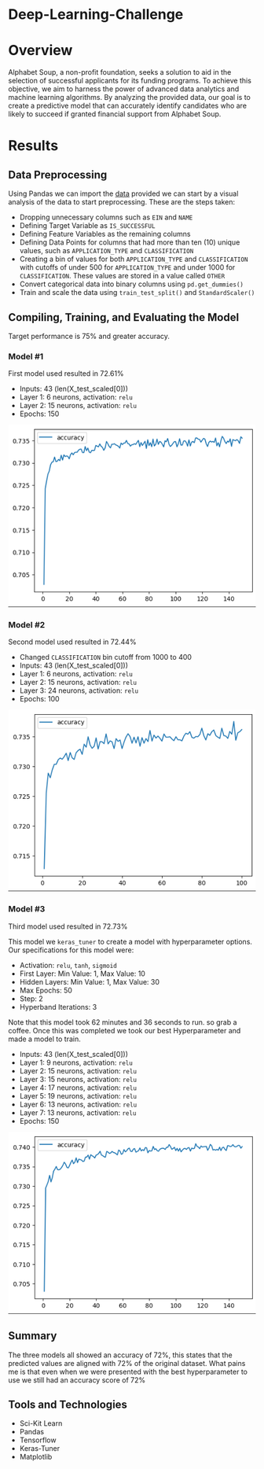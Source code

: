 # Deep-Learning-Challenge

# Overview
Alphabet Soup, a non-profit foundation, seeks a solution to aid in the selection of successful applicants for its funding programs. To achieve this objective, we aim to harness the power of advanced data analytics and machine learning algorithms. By analyzing the provided data, our goal is to create a predictive model that can accurately identify candidates who are likely to succeed if granted financial support from Alphabet Soup.

# Results

## Data Preprocessing
Using Pandas we can import the [data](Resources/charity_data.csv) provided we can start by a visual analysis of the data to start preprocessing. These are the steps taken:

- Dropping unnecessary columns such as `EIN` and `NAME`
- Defining Target Variable as `IS_SUCCESSFUL`
- Defining Feature Variables as the remaining columns
- Defining Data Points for columns that had more than ten (10) unique values, such as `APPLICATION_TYPE` and `CLASSIFICATION`
- Creating a bin of values for both `APPLICATION_TYPE` and `CLASSIFICATION` with cutoffs of under 500 for `APPLICATION_TYPE` and under 1000 for `CLASSIFICATION`. These values are stored in a value called `OTHER`
- Convert categorical data into binary columns using `pd.get_dummies()`
- Train and scale the data using `train_test_split()` and `StandardScaler()`

## Compiling, Training, and Evaluating the Model
Target performance is 75% and greater accuracy. 

### Model #1
First model used resulted in 72.61% 

- Inputs: 43 (len(X_test_scaled[0]))
- Layer 1: 6 neurons, activation: `relu`
- Layer 2: 15 neurons, activation: `relu`
- Epochs: 150

![Alt text](Images/Attempt1.png)

### Model #2
Second model used resulted in 72.44%

- Changed `CLASSIFICATION` bin cutoff from 1000 to 400
- Inputs: 43 (len(X_test_scaled[0]))
- Layer 1: 6 neurons, activation: `relu`
- Layer 2: 15 neurons, activation: `relu`
- Layer 3: 24 neurons, activation: `relu`
- Epochs: 100

![Alt text](Images/Attempt2.png)

### Model #3
Third model used resulted in 72.73%

This model we `keras_tuner` to create a model with hyperparameter options. Our specifications for this model were:

- Activation: `relu`, `tanh`, `sigmoid`
- First Layer: Min Value: 1, Max Value: 10
- Hidden Layers: Min Value: 1, Max Value: 30
- Max Epochs: 50
- Step: 2
- Hyperband Iterations: 3

Note that this model took 62 minutes and 36 seconds to run. so grab a coffee. Once this was completed we took our best Hyperparameter and made a model to train.

- Inputs: 43 (len(X_test_scaled[0]))
- Layer 1: 9 neurons, activation: `relu`
- Layer 2: 15 neurons, activation: `relu`
- Layer 3: 15 neurons, activation: `relu`
- Layer 4: 17 neurons, activation: `relu`
- Layer 5: 19 neurons, activation: `relu`
- Layer 6: 13 neurons, activation: `relu`
- Layer 7: 13 neurons, activation: `relu`
- Epochs: 150

![Alt text](Images/Attempt3.png)

## Summary
The three models all showed an accuracy of 72%, this states that the predicted values are aligned with 72% of the original dataset. What pains me is that even when we were presented with the best hyperparameter to use we still had an accuracy score of 72%

## Tools and Technologies 
- Sci-Kit Learn
- Pandas
- Tensorflow
- Keras-Tuner
- Matplotlib